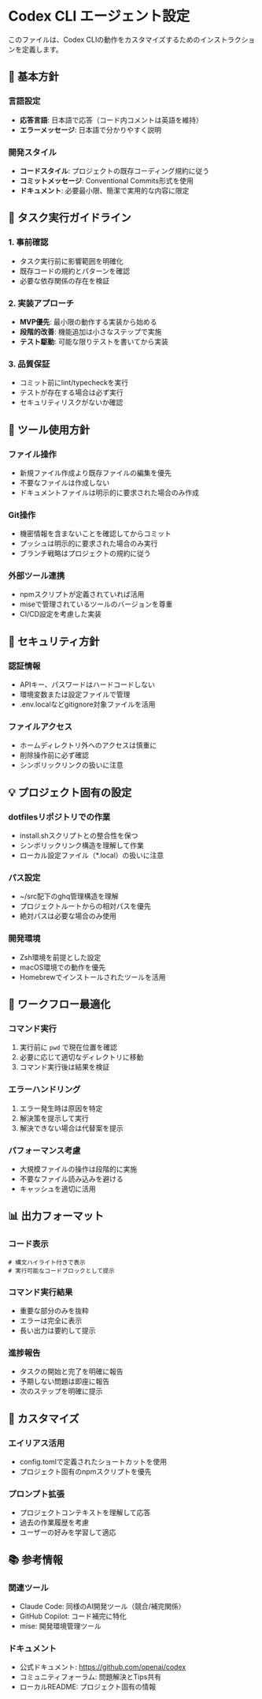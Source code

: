 # Codex CLI エージェント設定

このファイルは、Codex CLIの動作をカスタマイズするためのインストラクションを定義します。

## 🎯 基本方針

### 言語設定
- **応答言語**: 日本語で応答（コード内コメントは英語を維持）
- **エラーメッセージ**: 日本語で分かりやすく説明

### 開発スタイル
- **コードスタイル**: プロジェクトの既存コーディング規約に従う
- **コミットメッセージ**: Conventional Commits形式を使用
- **ドキュメント**: 必要最小限、簡潔で実用的な内容に限定

## 📝 タスク実行ガイドライン

### 1. 事前確認
- タスク実行前に影響範囲を明確化
- 既存コードの規約とパターンを確認
- 必要な依存関係の存在を検証

### 2. 実装アプローチ
- **MVP優先**: 最小限の動作する実装から始める
- **段階的改善**: 機能追加は小さなステップで実施
- **テスト駆動**: 可能な限りテストを書いてから実装

### 3. 品質保証
- コミット前にlint/typecheckを実行
- テストが存在する場合は必ず実行
- セキュリティリスクがないか確認

## 🔧 ツール使用方針

### ファイル操作
- 新規ファイル作成より既存ファイルの編集を優先
- 不要なファイルは作成しない
- ドキュメントファイルは明示的に要求された場合のみ作成

### Git操作
- 機密情報を含まないことを確認してからコミット
- プッシュは明示的に要求された場合のみ実行
- ブランチ戦略はプロジェクトの規約に従う

### 外部ツール連携
- npmスクリプトが定義されていれば活用
- miseで管理されているツールのバージョンを尊重
- CI/CD設定を考慮した実装

## 🚨 セキュリティ方針

### 認証情報
- APIキー、パスワードはハードコードしない
- 環境変数または設定ファイルで管理
- .env.localなどgitignore対象ファイルを活用

### ファイルアクセス
- ホームディレクトリ外へのアクセスは慎重に
- 削除操作前に必ず確認
- シンボリックリンクの扱いに注意

## 💡 プロジェクト固有の設定

### dotfilesリポジトリでの作業
- install.shスクリプトとの整合性を保つ
- シンボリックリンク構造を理解して作業
- ローカル設定ファイル（*.local）の扱いに注意

### パス設定
- ~/src配下のghq管理構造を理解
- プロジェクトルートからの相対パスを優先
- 絶対パスは必要な場合のみ使用

### 開発環境
- Zsh環境を前提とした設定
- macOS環境での動作を優先
- Homebrewでインストールされたツールを活用

## 🔄 ワークフロー最適化

### コマンド実行
1. 実行前に `pwd` で現在位置を確認
2. 必要に応じて適切なディレクトリに移動
3. コマンド実行後は結果を検証

### エラーハンドリング
1. エラー発生時は原因を特定
2. 解決策を提示して実行
3. 解決できない場合は代替案を提示

### パフォーマンス考慮
- 大規模ファイルの操作は段階的に実施
- 不要なファイル読み込みを避ける
- キャッシュを適切に活用

## 📊 出力フォーマット

### コード表示
```language
# 構文ハイライト付きで表示
# 実行可能なコードブロックとして提示
```

### コマンド実行結果
- 重要な部分のみを抜粋
- エラーは完全に表示
- 長い出力は要約して提示

### 進捗報告
- タスクの開始と完了を明確に報告
- 予期しない問題は即座に報告
- 次のステップを明確に提示

## 🎨 カスタマイズ

### エイリアス活用
- config.tomlで定義されたショートカットを使用
- プロジェクト固有のnpmスクリプトを優先

### プロンプト拡張
- プロジェクトコンテキストを理解して応答
- 過去の作業履歴を考慮
- ユーザーの好みを学習して適応

## 📚 参考情報

### 関連ツール
- Claude Code: 同様のAI開発ツール（競合/補完関係）
- GitHub Copilot: コード補完に特化
- mise: 開発環境管理ツール

### ドキュメント
- 公式ドキュメント: https://github.com/openai/codex
- コミュニティフォーラム: 問題解決とTips共有
- ローカルREADME: プロジェクト固有の情報